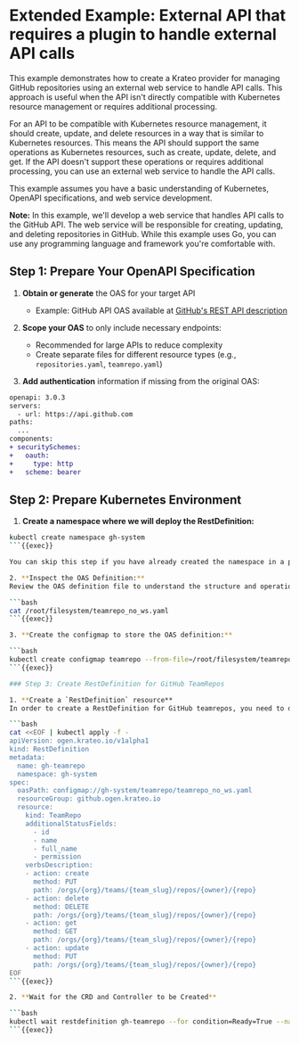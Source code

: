 # Extended Example: External API that requires a plugin to handle external API calls

This example demonstrates how to create a Krateo provider for managing GitHub repositories using an external web service to handle API calls. This approach is useful when the API isn't directly compatible with Kubernetes resource management or requires additional processing.

For an API to be compatible with Kubernetes resource management, it should create, update, and delete resources in a way that is similar to Kubernetes resources. This means the API should support the same operations as Kubernetes resources, such as create, update, delete, and get. If the API doesn't support these operations or requires additional processing, you can use an external web service to handle the API calls.

This example assumes you have a basic understanding of Kubernetes, OpenAPI specifications, and web service development.

**Note:** In this example, we'll develop a web service that handles API calls to the GitHub API. The web service will be responsible for creating, updating, and deleting repositories in GitHub. While this example uses Go, you can use any programming language and framework you're comfortable with.

## Step 1: Prepare Your OpenAPI Specification

1. **Obtain or generate** the OAS for your target API
   - Example: GitHub API OAS available at [GitHub's REST API description](https://github.com/github/rest-api-description/blob/main/descriptions/ghes-3.9/ghes-3.9.yaml)
   
2. **Scope your OAS** to only include necessary endpoints:
   - Recommended for large APIs to reduce complexity
   - Create separate files for different resource types (e.g., `repositories.yaml`, `teamrepo.yaml`)
  
3. **Add authentication** information if missing from the original OAS:
```diff
openapi: 3.0.3
servers:
  - url: https://api.github.com
paths:
  ...
components:
+ securitySchemes:
+   oauth:
+     type: http
+   scheme: bearer
```

## Step 2: Prepare Kubernetes Environment

1. **Create a namespace where we will deploy the RestDefinition:**

```bash
kubectl create namespace gh-system
```{{exec}}

You can skip this step if you have already created the namespace in a previous steps.

2. **Inspect the OAS Definition:**
Review the OAS definition file to understand the structure and operations available for the `Repoes` resource. This file will be used to generate the necessary CRD and controller.

```bash
cat /root/filesystem/teamrepo_no_ws.yaml
```{{exec}}

3. **Create the configmap to store the OAS definition:**

```bash
kubectl create configmap teamrepo --from-file=/root/filesystem/teamrepo_no_ws.yaml -n gh-system
```{{exec}}

### Step 3: Create RestDefinition for GitHub TeamRepos

1. **Create a `RestDefinition` resource**
In order to create a RestDefinition for GitHub teamrepos, you need to define the resource group, resource kind, and the verbs that the controller will support. The `oasPath` should point to the ConfigMap containing your OAS. You can learn more about the `RestDefinition` resource [here](https://github.com/krateoplatformops/oasgen-provider?tab=readme-ov-file#restdefinition-specifications)).

```bash
cat <<EOF | kubectl apply -f -
apiVersion: ogen.krateo.io/v1alpha1
kind: RestDefinition
metadata:
  name: gh-teamrepo
  namespace: gh-system
spec:
  oasPath: configmap://gh-system/teamrepo/teamrepo_no_ws.yaml
  resourceGroup: github.ogen.krateo.io
  resource: 
    kind: TeamRepo
    additionalStatusFields:
      - id 
      - name
      - full_name
      - permission
    verbsDescription:
    - action: create
      method: PUT
      path: /orgs/{org}/teams/{team_slug}/repos/{owner}/{repo}
    - action: delete
      method: DELETE
      path: /orgs/{org}/teams/{team_slug}/repos/{owner}/{repo}
    - action: get
      method: GET
      path: /orgs/{org}/teams/{team_slug}/repos/{owner}/{repo}
    - action: update
      method: PUT
      path: /orgs/{org}/teams/{team_slug}/repos/{owner}/{repo}
EOF
```{{exec}}

2. **Wait for the CRD and Controller to be Created**

```bash
kubectl wait restdefinition gh-teamrepo --for condition=Ready=True --namespace gh-system --timeout=600s
```{{exec}}
